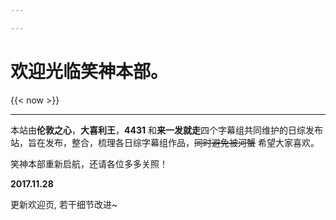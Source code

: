 ```yaml
---

---
```


# 欢迎光临笑神本部。

{{< now >}}

***


本站由**伦敦之心**，**大喜利王**，**4431** 和**来一发就走**四个字幕组共同维护的日综发布站，旨在发布，整合，梳理各日综字幕组作品，~~同时避免被河蟹~~ 希望大家喜欢。

笑神本部重新启航，还请各位多多关照！

**2017.11.28**

更新欢迎页, 若干细节改进~
